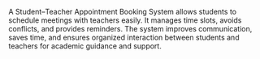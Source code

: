 A Student–Teacher Appointment Booking System allows students to schedule meetings with teachers easily. It manages time slots, avoids conflicts, and provides reminders. The system improves communication, saves time, and ensures organized interaction between students and teachers for academic guidance and support.
